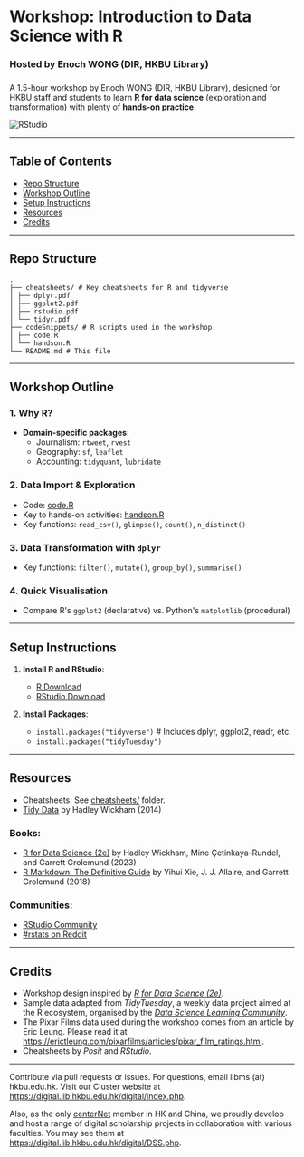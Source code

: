 # Workshop: Introduction to Data Science with R
### Hosted by Enoch WONG (DIR, HKBU Library)
###

A 1.5-hour workshop by Enoch WONG (DIR, HKBU Library), designed for HKBU staff and students to learn **R for data science** (exploration and transformation) with plenty of **hands-on practice**.

![RStudio](https://upload.wikimedia.org/wikipedia/commons/d/d0/RStudio_logo_flat.svg)

---

## Table of Contents
- [Repo Structure](#repo-structure)
- [Workshop Outline](#workshop-outline)
- [Setup Instructions](#setup-instructions)
- [Resources](#resources)
- [Credits](#credits)

---

## Repo Structure

```
.  
├── cheatsheets/ # Key cheatsheets for R and tidyverse  
│ ├── dplyr.pdf  
│ ├── ggplot2.pdf  
│ ├── rstudio.pdf  
│ └── tidyr.pdf  
├── codeSnippets/ # R scripts used in the workshop  
│ ├── code.R  
│ └── handson.R  
└── README.md # This file
```

---

## Workshop Outline

### 1. **Why R?**
  - **Domain-specific packages**:
    - Journalism: `rtweet`, `rvest`
    - Geography: `sf`, `leaflet`
    - Accounting: `tidyquant`, `lubridate`

### 2. **Data Import & Exploration**
  - Code: [code.R](codeSnippets/code.R)
  - Key to hands-on activities: [handson.R](codeSnippets/handson.R)
  - Key functions: `read_csv()`, `glimpse()`, `count()`, `n_distinct()`

### 3. **Data Transformation with `dplyr`**
  - Key functions: `filter()`, `mutate()`, `group_by()`, `summarise()`

### 4. **Quick Visualisation**
  - Compare R's `ggplot2` (declarative) vs. Python's `matplotlib` (procedural)

---

## Setup Instructions

1. **Install R and RStudio**:
   - [R Download](https://cran.r-project.org/)
   - [RStudio Download](https://www.rstudio.com/products/rstudio/download/)

2. **Install Packages**:
   - `install.packages("tidyverse")`  # Includes dplyr, ggplot2, readr, etc.
   - `install.packages("tidyTuesday")`

---

## Resources

   - Cheatsheets: See [cheatsheets/](cheatsheets) folder.
   - [Tidy Data](https://doi.org/10.18637/jss.v059.i10) by Hadley Wickham (2014)

### Books:
   - [R for Data Science (2e)](https://r4ds.hadley.nz/) by Hadley Wickham, Mine Çetinkaya-Rundel, and Garrett Grolemund (2023)
   - [R Markdown: The Definitive Guide](https://bookdown.org/yihui/rmarkdown/) by Yihui Xie, J. J. Allaire, and Garrett Grolemund (2018)
### Communities:
   - [RStudio Community](https://forum.posit.co/c/rstudio-ide/9)
   - [#rstats on Reddit](https://www.reddit.com/r/rstats/)

---

## Credits

   - Workshop design inspired by [*R for Data Science (2e)*](https://r4ds.hadley.nz/).
   - Sample data adapted from *TidyTuesday*, a weekly data project aimed at the R ecosystem, organised by the [*Data Science Learning Community*](https://dslc.io).
   - The Pixar Films data used during the workshop comes from an article by Eric Leung.  Please read it at https://erictleung.com/pixarfilms/articles/pixar_film_ratings.html.
   - Cheatsheets by *Posit* and *RStudio*.

---

Contribute via pull requests or issues.  For questions, email libms (at) hkbu.edu.hk.  Visit our Cluster website at https://digital.lib.hkbu.edu.hk/digital/index.php.  
  
Also, as the only [centerNet](https://dhcenternet.org/) member in HK and China, we proudly develop and host a range of digital scholarship projects in collaboration with various faculties.  You may see them at https://digital.lib.hkbu.edu.hk/digital/DSS.php.